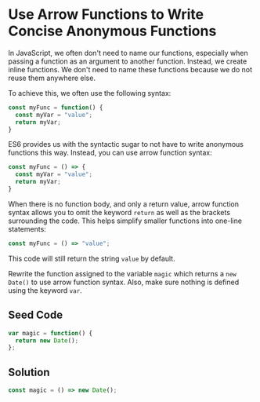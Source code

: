 # Use Arrow Functions to Write Concise Anonymous Functions

In JavaScript, we often don't need to name our functions, especially when passing a function as an argument to another function. Instead, we create inline functions. We don't need to name these functions because we do not reuse them anywhere else.

To achieve this, we often use the following syntax:

```javascript
const myFunc = function() {
  const myVar = "value";
  return myVar;
}
```

ES6 provides us with the syntactic sugar to not have to write anonymous functions this way. Instead, you can use arrow function syntax:

```javascript
const myFunc = () => {
  const myVar = "value";
  return myVar;
}
```

When there is no function body, and only a return value, arrow function syntax allows you to omit the keyword `return` as well as the brackets surrounding the code. This helps simplify smaller functions into one-line statements:

```javascript
const myFunc = () => "value";
```

This code will still return the string `value` by default.

Rewrite the function assigned to the variable `magic` which returns a `new Date()` to use arrow function syntax. Also, make sure nothing is defined using the keyword `var`.

## Seed Code

```javascript
var magic = function() {
  return new Date();
};
```

## Solution

```javascript
const magic = () => new Date();
```